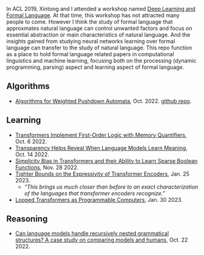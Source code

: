 
In ACL 2019, Xintong and I attended a workshop named [Deep Learning and Formal Language](https://sites.google.com/view/delfol-workshop-acl19).
At that time, this workshop has not attracted many people to come.
However I think the study of formal language that approxmates natural language can control unwanted factors and focus on essential abstraction or main characteristics of natural language.
And the insights gained from studying neural networks learning over formal language can transfer to the study of natural language.
This repo function as a place to hold formal language related papers in computational linguistics and machine learning, focusing both on the processing (dynamic programming, parsing) aspect and learning aspect of formal language.

## Algorithms

- [Algorithms for Weighted Pushdown Automata](https://arxiv.org/pdf/2210.06884.pdf), Oct. 2022. [github repo](https://github.com/rycolab/wpda).

## Learning

- [Transformers Implement First-Order Logic with Memory Quantifiers](https://arxiv.org/pdf/2210.02671.pdf), Oct. 6 2022.
- [Transparency Helps Reveal When Language Models Learn Meaning](https://arxiv.org/pdf/2210.07468.pdf), Oct. 14 2022.
- [Simplicity Bias in Transformers and their Ability to Learn Sparse Boolean Functions](https://arxiv.org/pdf/2211.12316.pdf), Nov. 28 2022.
- [Tighter Bounds on the Expressivity of Transformer Encoders](https://arxiv.org/pdf/2301.10743.pdf), Jan. 25 2023.
  - _"This brings us much closer than before to an exact characterization of the languages that transformer encoders recognize."_
- [Looped Transformers as Programmable Computers](https://arxiv.org/pdf/2301.13196.pdf), Jan. 30 2023.

## Reasoning

- [Can language models handle recursively nested grammatical structures? A case study on comparing models and humans](https://arxiv.org/abs/2210.15303), Oct. 22 2022.
